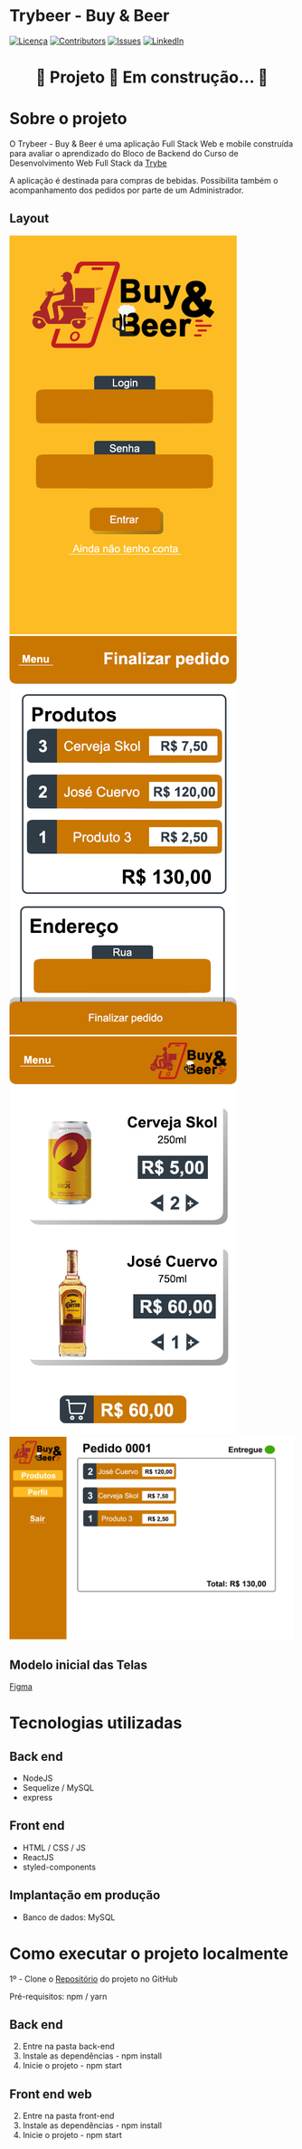 # Trybeer - Buy & Beer

[![Licença][licenca-shield]][licenca-url]
[![Contributors][contributors-shield]][contributors-url]
[![Issues][issues-shield]][issues-url]
[![LinkedIn][linkedin-shield]][linkedin-url]

<h1 align="center"> 
	🚧  Projeto 🚀 Em construção...  🚧
</h1>

# Sobre o projeto

O Trybeer - Buy & Beer é uma aplicação Full Stack Web e mobile construída para avaliar o aprendizado do Bloco de Backend do Curso de Desenvolvimento Web Full Stack da [Trybe](https://www.betrybe.com/ "Site da Trybe")

A aplicação é destinada para compras de bebidas. Possibilita também o acompanhamento dos pedidos por parte de um Administrador.

## Layout
![Login](https://github.com/renatomak/trybeer/blob/master/assets/login.png)
![Checkout](https://github.com/renatomak/trybeer/blob/master/assets/checkout.png)
![Produtos](https://github.com/renatomak/trybeer/blob/master/assets/produtos.png)
![Entregue](https://github.com/renatomak/trybeer/blob/master/assets/detalhes-pedido-entregue.png)

## Modelo inicial das Telas

[Figma](https://www.figma.com/file/tzP4txu6Uy0qCxVZWdWMBO/TryBeer?node-id=0%3A1)

# Tecnologias utilizadas

## Back end

- NodeJS
- Sequelize / MySQL
- express

## Front end

- HTML / CSS / JS
- ReactJS
- styled-components

## Implantação em produção

<!-- - Back end: Heroku
- Front end web: Netlify -->

- Banco de dados: MySQL

# Como executar o projeto localmente

1º - Clone o [Repositório](https://github.com/renatomak/trybeer) do projeto no GitHub

Pré-requisitos: npm / yarn

## Back end

2. Entre na pasta back-end
3. Instale as dependências - npm install
4. Inicie o projeto - npm start

## Front end web

2. Entre na pasta front-end
3. Instale as dependências - npm install
4. Inicie o projeto - npm start

[licenca-shield]: https://img.shields.io/github/license/renatomak/trybeer?style=for-the-badge
[licenca-url]: (https://github.com/renatomak/trybeer/blob/master/LICENSE)
[contributors-shield]: https://img.shields.io/github/contributors/renatomak/trybeer.svg?style=for-the-badge
[contributors-url]: https://github.com/renatomak/trybeer/graphs/contributors
[issues-shield]: https://img.shields.io/github/issues/renatomak/trybeer/issues.svg?style=for-the-badge
[issues-url]: https://github.com/renatomak/trybeer/issues
[linkedin-shield]: https://img.shields.io/badge/-LinkedIn-black.svg?style=for-the-badge&logo=linkedin&colorB=555
[linkedin-url]: https://www.linkedin.com/in/renatomarques-dev-web/
[product-screenshot]: images/screenshot.png
